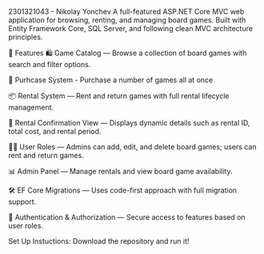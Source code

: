 2301321043 - Nikolay Yonchev
A full-featured ASP.NET Core MVC web application for browsing, renting, and managing board games. Built with Entity Framework Core, SQL Server, and following clean MVC architecture principles.

📌 Features 🛍️ Game Catalog — Browse a collection of board games with search and filter options.

🛒 Purhcase System - Purchase a number of games all at once

📦 Rental System — Rent and return games with full rental lifecycle management.

🧾 Rental Confirmation View — Displays dynamic details such as rental ID, total cost, and rental period.

🧑‍💼 User Roles — Admins can add, edit, and delete board games; users can rent and return games.

📊 Admin Panel — Manage rentals and view board game availability.

🛠️ EF Core Migrations — Uses code-first approach with full migration support.

🔐 Authentication & Authorization — Secure access to features based on user roles.

Set Up Instuctions:
Download the repository and run it!